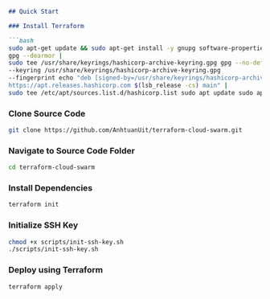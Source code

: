 
```markdown
## Quick Start

### Install Terraform

```bash
sudo apt-get update && sudo apt-get install -y gnupg software-properties-common wget -O- https://apt.releases.hashicorp.com/gpg |
gpg --dearmor |
sudo tee /usr/share/keyrings/hashicorp-archive-keyring.gpg gpg --no-default-keyring
--keyring /usr/share/keyrings/hashicorp-archive-keyring.gpg
--fingerprint echo "deb [signed-by=/usr/share/keyrings/hashicorp-archive-keyring.gpg]
https://apt.releases.hashicorp.com $(lsb_release -cs) main" |
sudo tee /etc/apt/sources.list.d/hashicorp.list sudo apt update sudo apt-get install terraform
```

### Clone Source Code

```bash
git clone https://github.com/AnhtuanUit/terraform-cloud-swarm.git
```

### Navigate to Source Code Folder

```bash
cd terraform-cloud-swarm
```

### Install Dependencies

```bash
terraform init
```

### Initialize SSH Key

```bash
chmod +x scripts/init-ssh-key.sh
./scripts/init-ssh-key.sh
```

### Deploy using Terraform

```bash
terraform apply
```
```